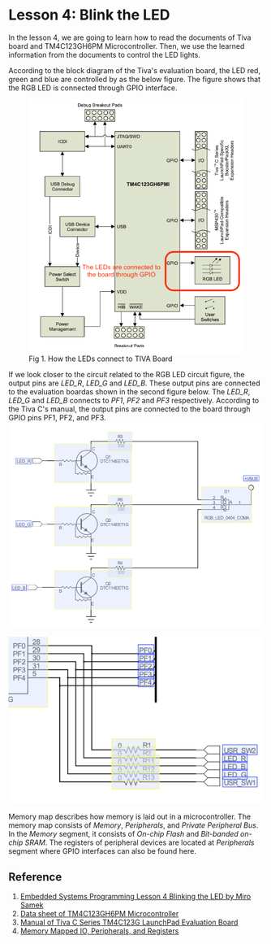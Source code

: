 # Lesson 4: Blink the LED

In the lesson 4, we are going to learn how to read the documents of Tiva board and TM4C123GH6PM Microcontroller. Then, we use the learned information from the documents to control the LED lights.

According to the block diagram of the Tiva's evaluation board, the LED red, green and blue are controlled by as the below figure. The figure shows that the RGB LED is connected through GPIO interface.

<figure>
	<img style="display: block;" src="https://raw.githubusercontent.com/0xyd/PureMetal/main/Miro%20Samek/Lesson%204/pics/How%20the%20LEDs%20connect%20to%20TIVA%20Board.png" alt="How the LEDs connect to TIVA Board">
	<figcaption style="display: block;">Fig 1. How the LEDs connect to TIVA Board</figcaption>
</figure>

If we look closer to the circuit related to the RGB LED circuit figure, the output pins are *LED_R*, *LED_G* and *LED_B*. These output pins are connected to the evaluation boardas shown in the second figure below. The *LED_R*, *LED_G* and *LED_B* connects to *PF1*, *PF2* and *PF3* respectively. According to the Tiva C's manual, the output pins are connected to the board through GPIO pins PF1, PF2, and PF3.
![LED outputs circuit](https://raw.githubusercontent.com/0xyd/PureMetal/main/Miro%20Samek/Lesson%204/pics/LED%20RGB%20output%20circuits.png)

![LED outputs to the board](https://raw.githubusercontent.com/0xyd/PureMetal/main/Miro%20Samek/Lesson%204/pics/LED%20Outputs%20to%20the%20Board%20Input.png)

Memory map describes how memory is laid out in a microcontroller. The memory map consists of *Memory*, *Peripherals*, and *Private Peripheral Bus*. In the *Memory* segment, it consists of *On-chip Flash* and *Bit-banded on-chip SRAM*. The registers of peripheral devices are located at *Peripherals* segment where GPIO interfaces can also be found here. 

## Reference
1. [Embedded Systems Programming Lesson 4 Blinking the LED by Miro Samek](https://www.youtube.com/watch?v=D0VuYe77Wu0&list=PLfcIZXsDLA1-QEyrD4R9YcWWKpbCcrGVP&index=5)
2. [Data sheet of TM4C123GH6PM Microcontroller](https://www.ti.com/lit/ds/symlink/tm4c123gh6pm.pdf?ts=1629421963999&ref_url=https%253A%252F%252Fwww.google.com%252F)
3. [Manual of Tiva C Series TM4C123G LaunchPad Evaluation Board](https://www.ti.com/lit/ug/spmu296/spmu296.pdf?ts=1629375237888&ref_url=https%253A%252F%252Fwww.google.com%252F)
4. [Memory Mapped IO, Peripherals, and Registers](https://jsandler18.github.io/extra/peripheral.html)